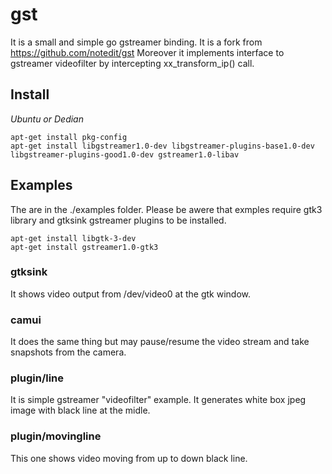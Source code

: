 # gst

It is a small and simple go gstreamer binding. It is a fork from https://github.com/notedit/gst
Moreover it implements interface to gstreamer videofilter by intercepting xx_transform_ip() call. 


## Install

*Ubuntu or Dedian*

```shell
apt-get install pkg-config
apt-get install libgstreamer1.0-dev libgstreamer-plugins-base1.0-dev libgstreamer-plugins-good1.0-dev gstreamer1.0-libav
```


## Examples

The are in the ./examples folder. Please be awere that exmples require gtk3 library and gtksink gstreamer plugins to be installed.
```shell
apt-get install libgtk-3-dev
apt-get install gstreamer1.0-gtk3
```

### gtksink

It shows video output from /dev/video0 at the gtk window.

### camui

It does the same thing but may pause/resume the video stream and take snapshots from the camera.

### plugin/line
It is simple gstreamer "videofilter" example. It generates white box jpeg image with black line at the midle.

### plugin/movingline
This one shows video moving from up to down black line. 



